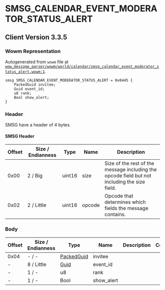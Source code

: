 # SMSG_CALENDAR_EVENT_MODERATOR_STATUS_ALERT

## Client Version 3.3.5

### Wowm Representation

Autogenerated from `wowm` file at [`wow_message_parser/wowm/world/calendar/smsg_calendar_event_moderator_status_alert.wowm:1`](https://github.com/gtker/wow_messages/tree/main/wow_message_parser/wowm/world/calendar/smsg_calendar_event_moderator_status_alert.wowm#L1).
```rust,ignore
smsg SMSG_CALENDAR_EVENT_MODERATOR_STATUS_ALERT = 0x0445 {
    PackedGuid invitee;
    Guid event_id;
    u8 rank;
    Bool show_alert;
}
```
### Header

SMSG have a header of 4 bytes.

#### SMSG Header

| Offset | Size / Endianness | Type   | Name   | Description |
| ------ | ----------------- | ------ | ------ | ----------- |
| 0x00   | 2 / Big           | uint16 | size   | Size of the rest of the message including the opcode field but not including the size field.|
| 0x02   | 2 / Little        | uint16 | opcode | Opcode that determines which fields the message contains.|

### Body

| Offset | Size / Endianness | Type | Name | Description | Comment |
| ------ | ----------------- | ---- | ---- | ----------- | ------- |
| 0x04 | - / - | [PackedGuid](../spec/packed-guid.md) | invitee |  |  |
| - | 8 / Little | [Guid](../spec/packed-guid.md) | event_id |  |  |
| - | 1 / - | u8 | rank |  |  |
| - | 1 / - | Bool | show_alert |  |  |

